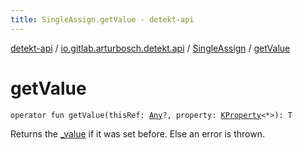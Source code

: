 ```yaml
---
title: SingleAssign.getValue - detekt-api
---
```


[detekt-api](../../index.html) / [io.gitlab.arturbosch.detekt.api](../index.html) / [SingleAssign](index.html) / [getValue](./get-value.html)

# getValue

`operator fun getValue(thisRef: `[`Any`](https://kotlinlang.org/api/latest/jvm/stdlib/kotlin/-any/index.html)`?, property: `[`KProperty`](https://kotlinlang.org/api/latest/jvm/stdlib/kotlin.reflect/-k-property/index.html)`<*>): T`

Returns the [_value](#) if it was set before. Else an error is thrown.

